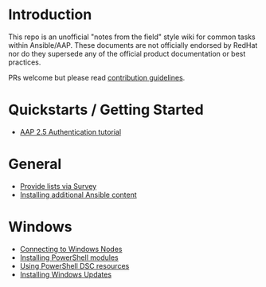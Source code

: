 # Introduction
This repo is an unofficial "notes from the field" style wiki for common tasks within Ansible/AAP. These documents are not officially endorsed by RedHat nor do they supersede any of the official product documentation or best practices.

PRs welcome but please read [contribution guidelines](CONTRIBUTING.md).

# Quickstarts / Getting Started
- [AAP 2.5 Authentication tutorial](https://www.youtube.com/watch?v=tqo3A9G7vt0)

# General
- [Provide lists via Survey](/General/List%20survey.md)
- [Installing additional Ansible content](/General/Installing%20content.md)

# Windows
- [Connecting to Windows Nodes](/Windows/Connecting%20to%20Windows.md)
- [Installing PowerShell modules](/Windows/Installing%20Modules.md)
- [Using PowerShell DSC resources](/Windows/PowerShell%20DSC.md)
- [Installing Windows Updates](/Windows/Windows%20Update.md)
